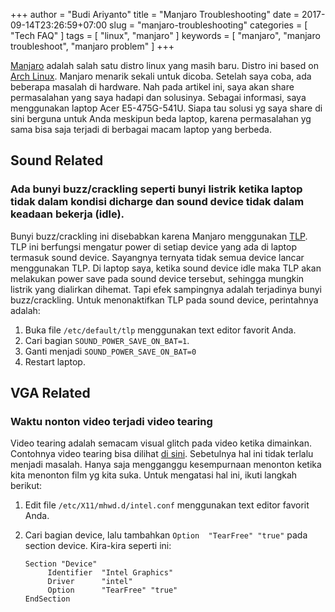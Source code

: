+++
author = "Budi Ariyanto"
title = "Manjaro Troubleshooting"
date = 2017-09-14T23:26:59+07:00
slug = "manjaro-troubleshooting"
categories = [
    "Tech FAQ"
]
tags = [
    "linux",
    "manjaro"
]
keywords = [
    "manjaro",
    "manjaro troubleshoot",
    "manjaro problem"
]
+++

[Manjaro](https://manjaro.org) adalah salah satu distro linux yang masih baru. Distro ini based on [Arch Linux](https://www.archlinux.org). Manjaro menarik sekali untuk dicoba. Setelah saya coba, ada beberapa masalah di hardware. Nah pada artikel ini, saya akan share permasalahan yang saya hadapi dan solusinya. Sebagai informasi, saya menggunakan laptop Acer E5-475G-541U. Siapa tau solusi yg saya share di sini berguna untuk Anda meskipun beda laptop, karena permasalahan yg sama bisa saja terjadi di berbagai macam laptop yang berbeda.

## Sound Related
### Ada bunyi buzz/crackling seperti bunyi listrik ketika laptop tidak dalam kondisi dicharge dan sound device tidak dalam keadaan bekerja (idle).
Bunyi buzz/crackling ini disebabkan karena Manjaro menggunakan [TLP](http://linrunner.de/en/tlp/tlp.html). TLP ini berfungsi mengatur power di setiap device yang ada di laptop termasuk sound device. Sayangnya ternyata tidak semua device lancar menggunakan TLP. Di laptop saya, ketika sound device idle maka TLP akan melakukan power save pada sound device tersebut, sehingga mungkin listrik yang dialirkan dihemat. Tapi efek sampingnya adalah terjadinya bunyi buzz/crackling. Untuk menonaktifkan TLP pada sound device, perintahnya adalah:

1. Buka file `/etc/default/tlp` menggunakan text editor favorit Anda.
1. Cari bagian `SOUND_POWER_SAVE_ON_BAT=1`.
1. Ganti menjadi `SOUND_POWER_SAVE_ON_BAT=0`
1. Restart laptop.

## VGA Related
### Waktu nonton video terjadi video tearing
Video tearing adalah semacam visual glitch pada video ketika dimainkan.
Contohnya video tearing bisa dilihat [di sini](https://en.wikipedia.org/wiki/Screen_tearing).
Sebetulnya hal ini tidak terlalu menjadi masalah. Hanya saja mengganggu
kesempurnaan menonton ketika kita menonton film yg kita suka. Untuk mengatasi
hal ini, ikuti langkah berikut:

1. Edit file `/etc/X11/mhwd.d/intel.conf` menggunakan text editor favorit Anda.
1. Cari bagian device, lalu tambahkan `Option  "TearFree" "true"` pada section device. Kira-kira seperti ini:

    ```
    Section "Device"
         Identifier  "Intel Graphics"
         Driver      "intel"
         Option      "TearFree" "true"
    EndSection
    ```
